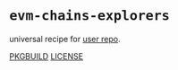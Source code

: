 # `evm-chains-explorers`

universal recipe for [user repo](../themartiancompany/ur).

[PKGBUILD](PKGBUILD)
[LICENSE](COPYING)
